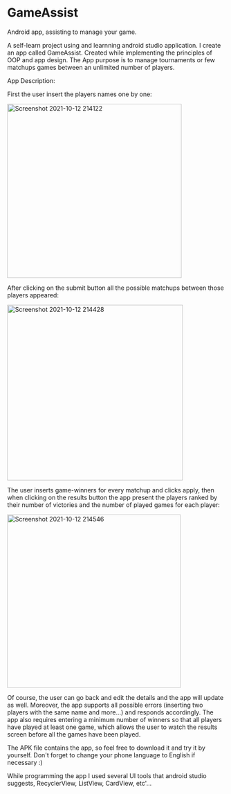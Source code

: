 # GameAssist
Android app, assisting to manage your game.

A self-learn project using and learnning android studio application.
I create an app called GameAssist. Created while implementing the principles of OOP and app design.
The App purpose is to manage tournaments or few matchups games between an unlimited number of players.

App Description:

First the user insert the players names one by one:

<img width="403" alt="Screenshot 2021-10-12 214122" src="https://user-images.githubusercontent.com/92392940/137016441-a90764df-d3b7-4413-96a7-39815c85aa7f.png">

After clicking on the submit button all the possible matchups between those players appeared:

<img width="406" alt="Screenshot 2021-10-12 214428" src="https://user-images.githubusercontent.com/92392940/137017108-1999caa1-d1bb-4453-be90-4070a514e157.png">

The user inserts game-winners for every matchup and clicks apply, then when clicking on the results button the app present the players ranked by their number of victories and the number of played games for each player:

<img width="401" alt="Screenshot 2021-10-12 214546" src="https://user-images.githubusercontent.com/92392940/137017749-761dfd99-963b-4497-9f08-94b52592f9bd.png">

Of course, the user can go back and edit the details and the app will update as well.
Moreover, the app supports all possible errors (inserting two players with the same name and more...) and responds accordingly.
The app also requires entering a minimum number of winners so that all players have played at least one game, which allows the user to watch the results screen before all the games have been played.

The APK file contains the app, so feel free to download it and try it by yourself.
Don't forget to change your phone language to English if necessary :)

While programming the app I used several UI tools that android studio suggests, RecyclerView, ListView, CardView, etc'...
